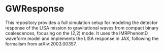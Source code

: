 # GWResponse
This repository provides a full simulation setup for modeling the detector response of the LISA mission to gravitational waves from compact binary coalescences, focusing on the (2,2) mode. It uses the IMRPhenomD waveform model and implements the LISA response in JAX, following the formalism from arXiv:2003.00357.
